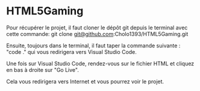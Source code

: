 # HTML5Gaming
Pour récupérer le projet, il faut cloner le dépôt git depuis le terminal avec cette commande: git clone git@github.com:Cholo1393/HTML5Gaming.git

Ensuite, toujours dans le terminal, il faut taper la commande suivante : "code ." qui vous redirigera vers Visual Studio Code.

Une fois sur Visual Studio Code, rendez-vous sur le fichier HTML et cliquez en bas à droite sur "Go Live".

Cela vous redirigera vers Internet et vous pourrez voir le projet.
